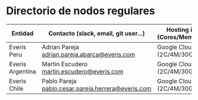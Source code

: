 # Directorio de nodos regulares

| Entidad | Contacto (slack, email, git user...) | Hosting info (Cores/Mem/HDD) | Clave private for * | enode |
| ------- | ------------------------------------ | ---------------------------------- | ------------- | ----- |
| Everis Peru | Adrian Pareja adrian.pareja.abarca@everis.com | Google Cloud (2C/4M/30GB) | lo08q6hV4j6AWmKNmp1YBDqebH+Rh8MaWNYYCUQUklk= | enode://7ef25053e0dcdb938e7ac3c63e73cd1566cd3373dec6affce21ea2eccf4313ddd446129686d713c50437d44394261f8b09c7bf7b77394d177a30f24f756fac5e@35.231.144.67:21000?discport=0 |
| Everis Argentina | Martin Escudero martin.escudero@everis.com | Google Cloud (2C/4M/30GB) | xpQTwOfXL9XTvG8KI1IGbKdmiBdNn7j224dMOCdTB1A= | enode://375c245511dbe1cba3a24253245ce811fbc2332828b63da14ad5b643cfab864f703be954b958f3aac6e21998633d27bc641ade0824c6382e1ec130c5109a3c4d@35.236.85.52:21000?discport=0 |
| Everis Chile | Pablo Pareja pablo.cesar.pareja.herrera@everis.com | Google Cloud (2C/4M/30GB) | mk3csLnwd4DOL+BHmXfypKEZV/rZXR4ygTIgY7B1c1g= | enode://a0d4abc19df236d5e8a917d3f9d927a6bb6b4e5e3954db8c0abf1d2ef699dc0a202b3c16337ecb6a52e52ca9d793d3d15c45921fce755981b94e92c56dd7b821@35.227.64.105:21000?discport=0 |
